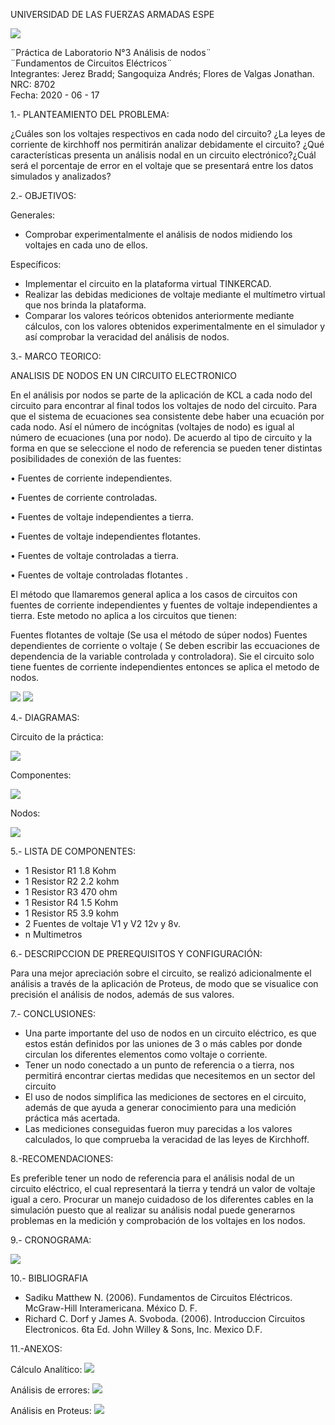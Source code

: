 UNIVERSIDAD DE LAS FUERZAS ARMADAS ESPE

![](https://github.com/BraddJCJ/Informe3_Jerez_Sangoquiza_Zambrano/blob/master/img/Logo_ESPE.png)

¨Práctica de Laboratorio N°3 Análisis de nodos¨  
¨Fundamentos de Circuitos Eléctricos¨  
Integrantes: Jerez Bradd; Sangoquiza Andrés; Flores de Valgas Jonathan.  
NRC: 8702   
Fecha: 2020 - 06 - 17  

1.- PLANTEAMIENTO DEL PROBLEMA:

¿Cuáles son los voltajes respectivos en cada nodo del circuito? ¿La leyes de corriente de kirchhoff nos permitirán analizar debidamente el circuito? ¿Qué características presenta un análisis nodal en un circuito electrónico?¿Cuál será el porcentaje de error en el voltaje que se presentará entre los datos simulados y analizados?

2.- OBJETIVOS:

Generales:

- Comprobar experimentalmente el análisis de nodos midiendo los voltajes en cada uno de ellos.

Específicos:

- Implementar el circuito en la plataforma virtual TINKERCAD.
- Realizar las debidas mediciones de voltaje mediante el multímetro virtual que nos brinda la plataforma.
- Comparar los valores teóricos obtenidos anteriormente mediante cálculos, con los valores obtenidos experimentalmente en el simulador y así comprobar la veracidad del análisis de nodos.

3.- MARCO TEORICO:

ANALISIS DE NODOS EN UN CIRCUITO ELECTRONICO

En el análisis por nodos se parte de la aplicación de KCL a cada nodo del circuito para encontrar al final todos los voltajes de nodo del circuito. Para que el sistema de ecuaciones sea consistente debe haber una ecuación por cada nodo. Así el número de incógnitas (voltajes de nodo) es igual al número de ecuaciones (una por nodo). De acuerdo al tipo de circuito y la forma en que se seleccione el nodo de referencia se pueden tener distintas posibilidades de conexión de las fuentes:

• Fuentes de corriente independientes.

• Fuentes de corriente controladas.

• Fuentes de voltaje independientes a tierra.

• Fuentes de voltaje independientes flotantes.

• Fuentes de voltaje controladas a tierra.

• Fuentes de voltaje controladas flotantes .

El método que llamaremos general aplica a los casos de circuitos con fuentes de corriente independientes y fuentes de voltaje independientes a tierra. Este metodo no aplica a los circuitos que tienen:

Fuentes flotantes de voltaje (Se usa el método de súper nodos)
Fuentes dependientes de corriente o voltaje ( Se deben escribir las eccuaciones de dependencia de la variable controlada y controladora).
Sie el circuito solo tiene fuentes de corriente independientes entonces se aplica el metodo de nodos.

![](https://github.com/BraddJCJ/Informe3_Jerez_Sangoquiza_Zambrano/blob/master/img/250px-KCL_-_Kirchhoff's_circuit_laws.svg.png)
![](https://github.com/BraddJCJ/Informe3_Jerez_Sangoquiza_Zambrano/blob/master/img/Primera.jpg)

4.- DIAGRAMAS:

Circuito de la práctica:

![](https://github.com/BraddJCJ/Informe3_Jerez_Sangoquiza_Zambrano/blob/master/img/CircuitoP3.PNG)

Componentes:

![](https://github.com/BraddJCJ/Informe3_Jerez_Sangoquiza_Zambrano/blob/master/img/DiagramaC.PNG)

Nodos:

![](https://github.com/BraddJCJ/Informe3_Jerez_Sangoquiza_Zambrano/blob/master/img/DiagramaN.PNG)


5.- LISTA DE COMPONENTES: 

* 1 Resistor  R1  1.8 Kohm
* 1 Resistor  R2  2.2 kohm 
* 1 Resistor  R3  470 ohm
* 1 Resistor  R4  1.5 Kohm 
* 1 Resistor  R5  3.9 kohm
* 2 Fuentes de voltaje  V1 y V2 12v y 8v.
* n Multimetros

6.-  DESCRIPCCION DE PREREQUISITOS Y CONFIGURACIÓN:
 

Para una mejor apreciación sobre el circuito, se realizó adicionalmente el análisis a través de la aplicación de Proteus, de modo que se visualice con precisión el análisis de nodos, además de sus valores.
 
 7.- CONCLUSIONES:
 
 -  Una parte importante del uso de nodos en un circuito eléctrico, es que estos están definidos por las uniones de 3 o más cables por donde circulan los diferentes elementos como voltaje o corriente.
 -  Tener un nodo conectado a un punto de referencia o a tierra, nos permitirá
encontrar ciertas medidas que necesitemos en un sector del circuito
- El uso de nodos simplifica las mediciones de sectores en el circuito, además de que ayuda a generar conocimiento para una medición práctica más acertada.
- Las mediciones conseguidas fueron muy parecidas a los valores calculados, lo
que comprueba la veracidad de las leyes de Kirchhoff. 
    
 8.-RECOMENDACIONES:
 
Es preferible tener un nodo de referencia para el análisis nodal de un circuito eléctrico, el cual representará la tierra y tendrá un valor de voltaje igual a cero. Procurar un manejo cuidadoso de los diferentes cables en la simulación puesto que al realizar su análisis nodal puede generarnos problemas en la medición y comprobación de los voltajes en los nodos. 
 
 9.- CRONOGRAMA:
 
![](https://github.com/BraddJCJ/Informe3_Jerez_Sangoquiza_Zambrano/blob/master/img/Cronograma.3.png)

 10.- BIBLIOGRAFIA
 
 - Sadiku Matthew N. (2006). Fundamentos de Circuitos Eléctricos. McGraw-Hill Interamericana. México D. F.
-  Richard C. Dorf y James A. Svoboda. (2006). Introduccion Circuitos Electronicos. 6ta Ed. John Willey & Sons, Inc. Mexico D.F.

 11.-ANEXOS:
 
 Cálculo Analítico:
 ![](https://github.com/BraddJCJ/Informe3_Jerez_Sangoquiza_Zambrano/blob/master/img/Anexo1.jfif)
 
 Análisis de errores:
 ![](https://github.com/BraddJCJ/Informe3_Jerez_Sangoquiza_Zambrano/blob/master/img/Anexo2.jfif)
 
 Análisis en Proteus:
 ![](https://github.com/BraddJCJ/Informe3_Jerez_Sangoquiza_Zambrano/blob/master/img/Anexo3.png)

